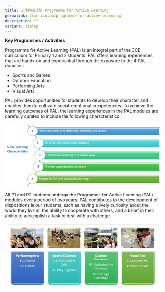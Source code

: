 ```yaml
---
title: 艺体陶冶计划 Programme for Active Learning
permalink: /curriculum/programme-for-active-learning/
description: ""
variant: tiptap
---
```

**Key Programmes / Activities**

Programme for Active Learning (PAL) is an integral part of the CCE curriculum for Primary 1 and 2 students. PAL offers learning experiences that are hands-on and experiential through the exposure to the 4 PAL domains:

* Sports and Games
* Outdoor Education
* Performing Arts
* Visual Arts

PAL provides opportunities for students to develop their character and enables them to cultivate social-emotional competencies. To achieve the learning outcomes of PAL, the learning experiences in the PAL modules are carefully curated to include the following characteristics:

![](/images/5%20PAL%20Learning%20Characteristics.png)

All P1 and P2 students undergo the Programme for Active Learning (PAL) modules over a period of two years. PAL contributes to the development of dispositions in our students, such as having a lively curiosity about the world they live in, the ability to cooperate with others, and a belief in their ability to accomplish a task or deal with a challenge.

![](/images/PAL%2024August.jpeg)